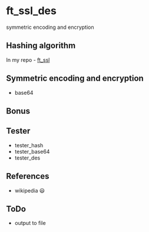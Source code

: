 # ft_ssl_des
symmetric encoding and encryption

## Hashing algorithm
In my repo - [ft_ssl](https://github.com/CroWcbr/ft_ssl)

## Symmetric encoding and encryption
- base64

## Bonus

## Tester
- tester_hash
- tester_base64
- tester_des

## References
- wikipedia :smiley:

## ToDo
- output to file